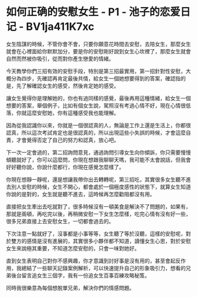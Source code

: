# 如何正确的安慰女生 - P1 - 池子的恋爱日记 - BV1ja411K7xc

女生陰謀的時候，不管你會不會，只要你願意花時間去安慰，去陪女生，那麼女生就會在心裡面給你默默加分，要是你的安慰剛好說到女生心坎裡了，那麼女生就會自然而然被你吸引，從而對你產生戀愛的情緒。

今天教學你們三招有效的安慰手段，特別是第三招最實用，第一招針對性安慰，大概分為四步，先確認再肯定最後共情，給女生一個她想要得到的答案，確認指的是，先了解確認女生的感受，然後肯定她的感受。

讓女生覺得你是理解她的，你也有過同樣的感覺，最後再用這種情緒，給女生一個想要的答案，舉個例子，比如有個女生說，駕照沒有考過心情不好，現在心情很低落，你就這麼安慰她，你有這種感受我也能理解。

因為從我認識你以來，你就是一個很認真的人，無論是工作上還是生活上，你都很認真，所以這次考試肯定也是很認真的，所以出現這些小失誤的時候，才會這麼自責，才會覺得否定了自己的努力和認真，放心吧。

下一次一定會過的，第二招詢問意見，通過詢問引導女生向你傾訴，你只需要慢慢傾聽就好了，你可以這麼問，你現在想跟我聊聊天嗎，我可能不太會說話，但我會好好聽你說，你說什麼都行，你現在感覺怎麼樣了。

你現在想靜一靜呢，還是想讓我帶你出去轉轉呢，第三招吃，其實很多女生聽不進去別人安慰的時候，女生不開心，都會處於一個極度感性的狀態下，就算女生知道你說的是對的，女生就是聽不進去，這時候再怎麼勸阻都沒有用。

直接把女生牽出去吃就對了，很多時候沒有一頓美食是解決不了問題的，如果有，那就是兩頓，再吃完以後，再稍微安慰一下女生怎麼樣，吃完心情有沒有好一些，很多兄弟直接上去安慰女生，一切都會過去的。

下次注意一點就好了，沒事都是小事等等，女生聽了等於沒聽，這樣的安慰呢，對於雙方的感情是沒有進展的，其實很多小夥伴都不知道，讀懂女生心思，對於安慰女生來說極其重要，不知道怎麼安慰的，只會一味對她好。

直到女生表明自己對你不感興趣，你才意識到討好事是沒有用的，甚至會起反作用，我總結了一些聊天記錄案例解析，可以快速提升自己的形象吸引力，想看的兄弟後台留言追女生三個字，我有一份追女生百事百練攻略秘笈。

同時我很樂意為每個想脫單兄弟，解決你們的情感問題。